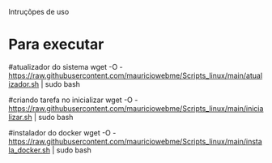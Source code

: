 Intruçõpes de uso

# Para executar 

#atualizador do sistema
wget -O - https://raw.githubusercontent.com/mauriciowebme/Scripts_linux/main/atualizador.sh | sudo bash

#criando tarefa no inicializar
wget -O - https://raw.githubusercontent.com/mauriciowebme/Scripts_linux/main/inicializar.sh | sudo bash

#instalador do docker 
wget -O - https://raw.githubusercontent.com/mauriciowebme/Scripts_linux/main/instala_docker.sh | sudo bash